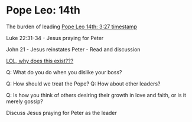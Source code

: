 # Pope Leo: 14th
The burden of leading
[Pope Leo 14th: 3:27 timestamp](https://www.youtube.com/watch?v=1F0N55CDDqs)

Luke 22:31-34 - Jesus praying for Peter

John 21 - Jesus reinstates Peter - Read and discussion

[LOL, why does this exist???](https://jobs.togethersc.org/career/pope) 

Q: What do you do when you dislike your boss?

Q: How should we treat the Pope?
Q: How about other leaders?

Q: Is how you think of others desiring their growth in love and faith, or is it merely gossip?

Discuss Jesus praying for Peter as the leader 

